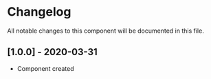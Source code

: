 # Changelog
All notable changes to this component will be documented in this file.

## [1.0.0] - 2020-03-31
- Component created
